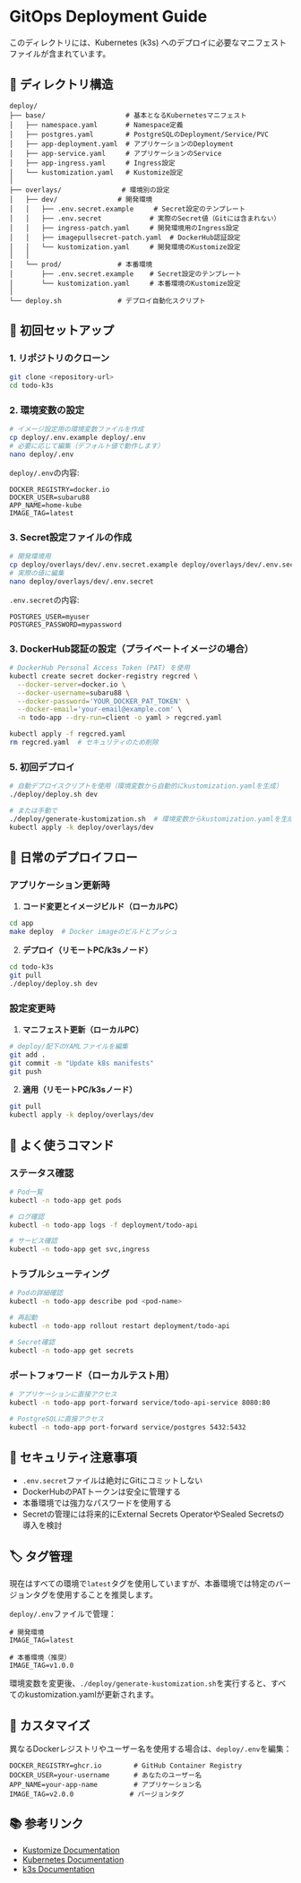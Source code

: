 # GitOps Deployment Guide

このディレクトリには、Kubernetes (k3s) へのデプロイに必要なマニフェストファイルが含まれています。

## 📁 ディレクトリ構造

```
deploy/
├── base/                    # 基本となるKubernetesマニフェスト
│   ├── namespace.yaml       # Namespace定義
│   ├── postgres.yaml        # PostgreSQLのDeployment/Service/PVC
│   ├── app-deployment.yaml  # アプリケーションのDeployment
│   ├── app-service.yaml     # アプリケーションのService
│   ├── app-ingress.yaml     # Ingress設定
│   └── kustomization.yaml   # Kustomize設定
│
├── overlays/               # 環境別の設定
│   ├── dev/               # 開発環境
│   │   ├── .env.secret.example     # Secret設定のテンプレート
│   │   ├── .env.secret            # 実際のSecret値（Gitには含まれない）
│   │   ├── ingress-patch.yaml     # 開発環境用のIngress設定
│   │   ├── imagepullsecret-patch.yaml  # DockerHub認証設定
│   │   └── kustomization.yaml     # 開発環境のKustomize設定
│   │
│   └── prod/              # 本番環境
│       ├── .env.secret.example    # Secret設定のテンプレート
│       └── kustomization.yaml     # 本番環境のKustomize設定
│
└── deploy.sh              # デプロイ自動化スクリプト
```

## 🚀 初回セットアップ

### 1. リポジトリのクローン

```bash
git clone <repository-url>
cd todo-k3s
```

### 2. 環境変数の設定

```bash
# イメージ設定用の環境変数ファイルを作成
cp deploy/.env.example deploy/.env
# 必要に応じて編集（デフォルト値で動作します）
nano deploy/.env
```

`deploy/.env`の内容:
```env
DOCKER_REGISTRY=docker.io
DOCKER_USER=subaru88
APP_NAME=home-kube
IMAGE_TAG=latest
```

### 3. Secret設定ファイルの作成

```bash
# 開発環境用
cp deploy/overlays/dev/.env.secret.example deploy/overlays/dev/.env.secret
# 実際の値に編集
nano deploy/overlays/dev/.env.secret
```

`.env.secret`の内容:
```env
POSTGRES_USER=myuser
POSTGRES_PASSWORD=mypassword
```

### 3. DockerHub認証の設定（プライベートイメージの場合）

```bash
# DockerHub Personal Access Token (PAT) を使用
kubectl create secret docker-registry regcred \
  --docker-server=docker.io \
  --docker-username=subaru88 \
  --docker-password='YOUR_DOCKER_PAT_TOKEN' \
  --docker-email='your-email@example.com' \
  -n todo-app --dry-run=client -o yaml > regcred.yaml

kubectl apply -f regcred.yaml
rm regcred.yaml  # セキュリティのため削除
```

### 5. 初回デプロイ

```bash
# 自動デプロイスクリプトを使用（環境変数から自動的にkustomization.yamlを生成）
./deploy/deploy.sh dev

# または手動で
./deploy/generate-kustomization.sh  # 環境変数からkustomization.yamlを生成
kubectl apply -k deploy/overlays/dev
```

## 📝 日常のデプロイフロー

### アプリケーション更新時

1. **コード変更とイメージビルド（ローカルPC）**
```bash
cd app
make deploy  # Docker imageのビルドとプッシュ
```

2. **デプロイ（リモートPC/k3sノード）**
```bash
cd todo-k3s
git pull
./deploy/deploy.sh dev
```

### 設定変更時

1. **マニフェスト更新（ローカルPC）**
```bash
# deploy/配下のYAMLファイルを編集
git add .
git commit -m "Update k8s manifests"
git push
```

2. **適用（リモートPC/k3sノード）**
```bash
git pull
kubectl apply -k deploy/overlays/dev
```

## 🔧 よく使うコマンド

### ステータス確認
```bash
# Pod一覧
kubectl -n todo-app get pods

# ログ確認
kubectl -n todo-app logs -f deployment/todo-api

# サービス確認
kubectl -n todo-app get svc,ingress
```

### トラブルシューティング
```bash
# Podの詳細確認
kubectl -n todo-app describe pod <pod-name>

# 再起動
kubectl -n todo-app rollout restart deployment/todo-api

# Secret確認
kubectl -n todo-app get secrets
```

### ポートフォワード（ローカルテスト用）
```bash
# アプリケーションに直接アクセス
kubectl -n todo-app port-forward service/todo-api-service 8080:80

# PostgreSQLに直接アクセス
kubectl -n todo-app port-forward service/postgres 5432:5432
```

## 🔐 セキュリティ注意事項

- `.env.secret`ファイルは絶対にGitにコミットしない
- DockerHubのPATトークンは安全に管理する
- 本番環境では強力なパスワードを使用する
- Secretの管理には将来的にExternal Secrets OperatorやSealed Secretsの導入を検討

## 🏷️ タグ管理

現在はすべての環境で`latest`タグを使用していますが、本番環境では特定のバージョンタグを使用することを推奨します。

`deploy/.env`ファイルで管理：
```env
# 開発環境
IMAGE_TAG=latest

# 本番環境（推奨）
IMAGE_TAG=v1.0.0
```

環境変数を変更後、`./deploy/generate-kustomization.sh`を実行すると、すべてのkustomization.yamlが更新されます。

## 🔧 カスタマイズ

異なるDockerレジストリやユーザー名を使用する場合は、`deploy/.env`を編集：

```env
DOCKER_REGISTRY=ghcr.io        # GitHub Container Registry
DOCKER_USER=your-username      # あなたのユーザー名
APP_NAME=your-app-name         # アプリケーション名
IMAGE_TAG=v2.0.0              # バージョンタグ
```

## 📚 参考リンク

- [Kustomize Documentation](https://kustomize.io/)
- [Kubernetes Documentation](https://kubernetes.io/docs/)
- [k3s Documentation](https://docs.k3s.io/)